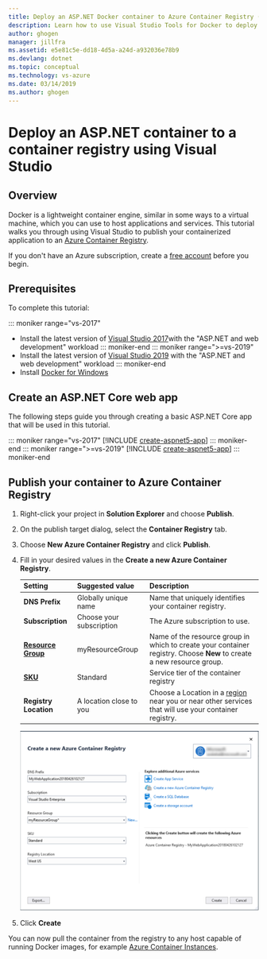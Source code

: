 ```yaml
---
title: Deploy an ASP.NET Docker container to Azure Container Registry (ACR) | Microsoft Docs
description: Learn how to use Visual Studio Tools for Docker to deploy an ASP.NET Core web app to a container registry
author: ghogen
manager: jillfra
ms.assetid: e5e81c5e-dd18-4d5a-a24d-a932036e78b9
ms.devlang: dotnet
ms.topic: conceptual
ms.technology: vs-azure
ms.date: 03/14/2019
ms.author: ghogen
---
```

# Deploy an ASP.NET container to a container registry using Visual Studio

## Overview

Docker is a lightweight container engine, similar in some ways to a virtual machine, which you can use to host applications and services.
This tutorial walks you through using Visual Studio to publish your containerized application to an [Azure Container Registry](https://azure.microsoft.com/services/container-registry).

If you don't have an Azure subscription, create a [free account](https://azure.microsoft.com/free/dotnet/?utm_source=acr-publish-doc&utm_medium=docs&utm_campaign=docs) before you begin.

## Prerequisites

To complete this tutorial:

::: moniker range="vs-2017"
* Install the latest version of [Visual Studio 2017](https://visualstudio.microsoft.com/downloads/?utm_medium=microsoft&utm_source=docs.microsoft.com&utm_campaign=inline+link&utm_content=download+vs2017)with the "ASP.NET and web development" workload
::: moniker-end
::: moniker range=">=vs-2019"
* Install the latest version of [Visual Studio 2019](https://visualstudio.microsoft.com/downloads/?utm_medium=microsoft&utm_source=docs.microsoft.com&utm_campaign=inline+link&utm_content=download+vs2019+rc) with the "ASP.NET and web development" workload
::: moniker-end
* Install [Docker for Windows](https://docs.docker.com/docker-for-windows/install/)

## Create an ASP.NET Core web app
The following steps guide you through creating a basic ASP.NET Core app that will be used in this tutorial.

::: moniker range="vs-2017"
[!INCLUDE [create-aspnet5-app](../azure/includes/create-aspnet5-app.md)]
::: moniker-end
::: moniker range=">=vs-2019"
[!INCLUDE [create-aspnet5-app](../azure/includes/vs-2019/create-aspnet5-app-2019.md)]
::: moniker-end

## Publish your container to Azure Container Registry
1. Right-click your project in **Solution Explorer** and choose **Publish**.
2. On the publish target dialog, select the **Container Registry** tab.
3. Choose **New Azure Container Registry** and click **Publish**.
4. Fill in your desired values in the **Create a new Azure Container Registry**.

    | Setting      | Suggested value  | Description                                |
    | ------------ |  ------- | -------------------------------------------------- |
    | **DNS Prefix** | Globally unique name | Name that uniquely identifies your container registry. |
    | **Subscription** | Choose your subscription | The Azure subscription to use. |
    | **[Resource Group](/azure/azure-resource-manager/resource-group-overview)** | myResourceGroup |  Name of the resource group in which to create your container registry. Choose **New** to create a new resource group.|
    | **[SKU](https://docs.microsoft.com/azure/container-registry/container-registry-skus)** | Standard | Service tier of the container registry  |
    | **Registry Location** | A location close to you | Choose a Location in a [region](https://azure.microsoft.com/regions/) near you or near other services that will use your container registry. |

    ![Visual Studio's create Azure Container Registry dialog](media/vs-azure-tools-docker-hosting-web-apps-in-docker/vs-acr-provisioning-dialog.png)

5. Click **Create**

You can now pull the container from the registry to any host capable of running Docker images, for example [Azure Container Instances](/azure/container-instances/container-instances-tutorial-deploy-app).